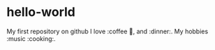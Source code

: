 # hello-world
My first repository on github
I love :coffee :pizza:, and :dinner:.
My hobbies :music :cooking:.
